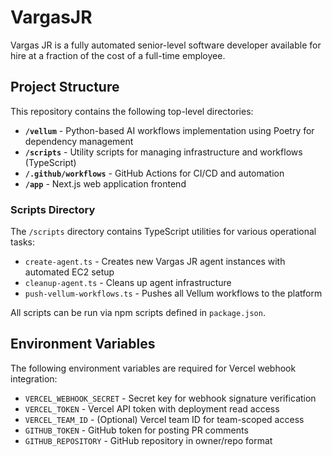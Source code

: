 # VargasJR

Vargas JR is a fully automated senior-level software developer available for hire at a fraction of the cost of a full-time employee.

## Project Structure

This repository contains the following top-level directories:

- **`/vellum`** - Python-based AI workflows implementation using Poetry for dependency management
- **`/scripts`** - Utility scripts for managing infrastructure and workflows (TypeScript)
- **`/.github/workflows`** - GitHub Actions for CI/CD and automation
- **`/app`** - Next.js web application frontend

### Scripts Directory

The `/scripts` directory contains TypeScript utilities for various operational tasks:

- `create-agent.ts` - Creates new Vargas JR agent instances with automated EC2 setup
- `cleanup-agent.ts` - Cleans up agent infrastructure
- `push-vellum-workflows.ts` - Pushes all Vellum workflows to the platform

All scripts can be run via npm scripts defined in `package.json`.

## Environment Variables

The following environment variables are required for Vercel webhook integration:

- `VERCEL_WEBHOOK_SECRET` - Secret key for webhook signature verification
- `VERCEL_TOKEN` - Vercel API token with deployment read access
- `VERCEL_TEAM_ID` - (Optional) Vercel team ID for team-scoped access
- `GITHUB_TOKEN` - GitHub token for posting PR comments
- `GITHUB_REPOSITORY` - GitHub repository in owner/repo format
